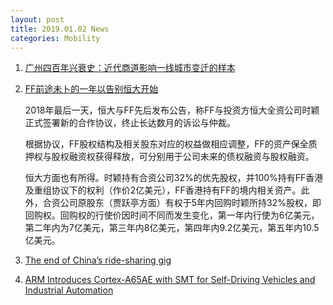 ```yaml
---
layout: post
title: 2019.01.02 News
categories: Mobility
---
```


1. [广州四百年兴衰史：近代商道影响一线城市变迁的样本](https://www.huxiu.com/article/279223.html)

2. [FF前途未卜的一年以告别恒大开始](https://36kr.com/p/5170149.html)

    2018年最后一天，恒大与FF先后发布公告，称FF与投资方恒大全资公司时颖正式签署新的合作协议，终止长达数月的诉讼与仲裁。

    根据协议，FF股权结构及相关股东对应的权益做相应调整，FF的资产保全质押权与股权融资权获得释放，可分别用于公司未来的债权融资与股权融资。

    恒大方面也有所得。时颖持有合资公司32%的优先股权，并100%持有FF香港及重组协议下的权利（作价2亿美元），FF香港持有FF的境内相关资产。此外，合资公司原股东（贾跃亭方面）有权于5年内回购时颖所持32%股权，即回购权。回购权的行使价因时间不同而发生变化，第一年内行使为6亿美元，第二年内为7亿美元，第三年内8亿美元，第四年内9.2亿美元，第五年内10.5亿美元。

3. [The end of China’s ride-sharing gig](https://techcrunch.com/2019/01/01/end-of-chinas-ride-sharing-gig/)

4. [ARM Introduces Cortex-A65AE with SMT for Self-Driving Vehicles and Industrial Automation](https://www.pcper.com/news/Processors/ARM-Introduces-Cortex-A65AE-SMT-Self-Driving-Vehicles-and-Industrial-Automation)
